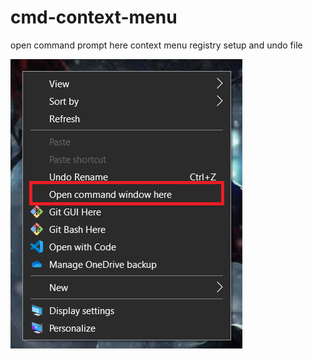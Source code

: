 # cmd-context-menu
open command prompt here context menu registry setup and undo file

<img src="./screenshot.png" alt="image">
